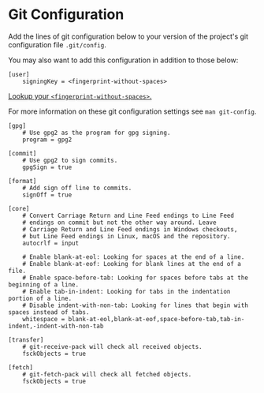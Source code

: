 # Git Configuration

Add the lines of git configuration below to your version of the
project's git configuration file `.git/config`.

You may also want to add this configuration in addition to those below:

```
[user]
	signingKey = <fingerprint-without-spaces>
```
[Lookup your `<fingerprint-without-spaces>`.][key-id]

For more information on these git configuration settings see `man
git-config`.

```
[gpg]
	# Use gpg2 as the program for gpg signing.
	program = gpg2

[commit]
	# Use gpg2 to sign commits.
	gpgSign = true

[format]
	# Add sign off line to commits.
	signOff = true

[core]
	# Convert Carriage Return and Line Feed endings to Line Feed
	# endings on commit but not the other way around. Leave
	# Carriage Return and Line Feed endings in Windows checkouts,
	# but Line Feed endings in Linux, macOS and the repository.
	autocrlf = input

	# Enable blank-at-eol: Looking for spaces at the end of a line.
	# Enable blank-at-eof: Looking for blank lines at the end of a file.
	# Enable space-before-tab: Looking for spaces before tabs at the beginning of a line.
	# Enable tab-in-indent: Looking for tabs in the indentation portion of a line.
	# Disable indent-with-non-tab: Looking for lines that begin with spaces instead of tabs.
	whitespace = blank-at-eol,blank-at-eof,space-before-tab,tab-in-indent,-indent-with-non-tab

[transfer]
	# git-receive-pack will check all received objects.
	fsckObjects = true

[fetch]
	# git-fetch-pack will check all fetched objects.
	fsckObjects = true
```

[key-id]: <https://github.com/sean-hut/contributing-rules/blob/develop/reference/gpg2-key-id-for-git.md>

